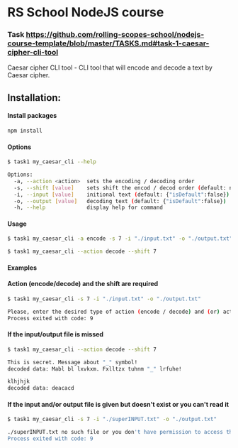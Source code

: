 # RS School NodeJS course

### Task https://github.com/rolling-scopes-school/nodejs-course-template/blob/master/TASKS.md#task-1-caesar-cipher-cli-tool

Caesar cipher CLI tool - CLI tool that will encode and decode a text by Caesar cipher.

## Installation:
#### Install packages

 ```bash
npm install
```
#### Options

```bash
$ task1 my_caesar_cli --help

Options:
  -a, --action <action>  sets the encoding / decoding order
  -s, --shift [value]    sets shift the encod / decod order (default: null)
  -i, --input [value]    initional text (default: {"isDefault":false})
  -o, --output [value]   decoding text (default: {"isDefault":false})
  -h, --help             display help for command

```

#### Usage
```bash
$ task1 my_caesar_cli -a encode -s 7 -i "./input.txt" -o "./output.txt"

$ task1 my_caesar_cli --action decode --shift 7
```

#### Examples

#### Action (encode/decode) and the shift are required
```bash
$ task1 my_caesar_cli -s 7 -i "./input.txt" -o "./output.txt"

Please, enter the desired type of action (encode / decode) and (or) action shift
Process exited with code: 9
```

#### If the input/output file is missed
```bash
$ task1 my_caesar_cli --action decode --shift 7

This is secret. Message about "_" symbol!
decoded data: Mabl bl lxvkxm. Fxlltzx tuhnm "_" lrfuhe!

klhjhjk
decoded data: deacacd
```
#### If the input and/or output file is given but doesn't exist or you can't read it
```bash
$ task1 my_caesar_cli -s 7 -i "./superINPUT.txt" -o "./output.txt"

./superINPUT.txt no such file or you don't have permission to access the file
Process exited with code: 9
```
